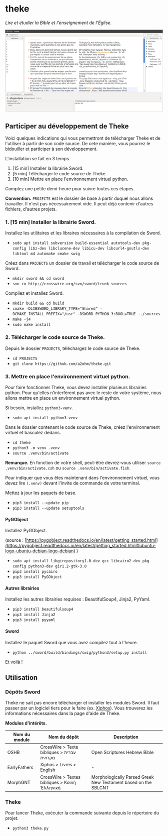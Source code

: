 # theke
*Lire et étudier la Bible et l'enseignement de l'Église.*

![screenshot](assets/img/screenshots/theke_v0.2.png)

## Participer au développement de Theke

Voici quelques indications qui vous permettront de télécharger Theke et de l'utiliser à partir de son code source. De cete manière, vous pourrez le bidouiller et participer à son développement.

L'installation se fait en 3 temps.

1. [15 min] Installer la librairie Sword.
2. [5 min] Télécharger le code source de Theke.
3. [10 min] Mettre en place l'environnement virtuel python.

Comptez une petite demi-heure pour suivre toutes ces étapes.

**Convention.** `PROJECTS` est le dossier de base à partir duquel nous allons travailler. Il n'est pas nécessairement vide. Il peut déjà contenir d'autres fichiers, d'autres projets.

### 1. [15 min] Installer la librairie Sword.

Installez les utilitaires et les libraires nécessaires à la compilation de Sword.

* `sudo apt install subversion build-essential autotools-dev pkg-config libz-dev libclucene-dev libicu-dev libcurl4-gnutls-dev libtool m4 automake cmake swig`

Créez dans `PROJECTS` un dossier de travail et télécharger le code source de Sword.

* `mkdir sword && cd sword`
* `svn co http://crosswire.org/svn/sword/trunk sources`

Compilez et installez Sword.

* `mkdir build && cd build`
* `cmake -DLIBSWORD_LIBRARY_TYPE="Shared" -DCMAKE_INSTALL_PREFIX="/usr" -DSWORD_PYTHON_3:BOOL=TRUE ../sources`
* `make -j4`
* `sudo make install`

### 2. Télécharger le code source de Theke.

Depuis le dossier `PROJECTS`, téléchargez le code source de Theke.

* `cd PROJECTS`
* `git clone https://github.com/a2ohm/theke.git`

### 3. Mettre en place l'environnement virtuel python.

Pour faire fonctionner Theke, vous devez installer plusieurs librairies python. Pour qu'elles n'interfèrent pas avec le reste de votre système, nous allons mettre en place un environnement virtuel python.

Si besoin, installez `python3-venv`.

* `sudo apt install python3-venv`

Dans le dossier contenant le code source de Theke, créez l'environnement virtuel et basculez dedans.

* `cd theke`
* `python3 -m venv .venv`
* `source .venv/bin/activate`

**Remarque.** En fonction de votre shell, peut-être devrez-vous utiliser `source .venv/bin/activate.csh` ou `source .venv/bin/activate.fish`.

Pour indiquer que vous êtes maintenant dans l'environnement virtuel, vous devez lire `(.venv)` devant l'invite de commande de votre terminal.

Mettez à jour les paquets de base.

* `pip3 install --update pip`
* `pip3 install --update setuptools`

#### PyGObject

Installez PyGObject.

(source : [https://pygobject.readthedocs.io/en/latest/getting_started.html](https://pygobject.readthedocs.io/en/latest/getting_started.html#ubuntu-logo-ubuntu-debian-logo-debian) )

* `sudo apt install libgirepository1.0-dev gcc libcairo2-dev pkg-config python3-dev gir1.2-gtk-3.0 `
* `pip3 install pycairo`
* `pip3 install PyGObject`

#### Autres librairies

Installez les autres librairies requises : BeautifulSoup4, Jinja2, PyYaml.

* `pip3 install beautifulsoup4`
* `pip3 install Jinja2`
* `pip3 install pyyaml`

#### Sword

Installez le paquet Sword que vous avez compilez tout à l'heure.

* `python ../sword/build/bindings/swig/python3/setup.py install`

Et voilà !

## Utilisation

### Dépôts Sword

Theke ne sait pas encore télécharger et installer les modules Sword. Il faut passer par un logiciel tiers pour le faire (ex. [Xiphos](https://xiphos.org/)). Vous trouverez les informations nécessaires dans la page d'aide de Theke.

**Modules d'intérêts.**

Nom du module | Nom du dépôt | Description
------------- | ------------ | -----------
OSHB | CrossWire > Texte bibliques > ﬠברית מקראית | Open Scriptures Hebrew Bible
EarlyFathers | Xiphos > Livres > English | -
MorphGNT | CrossWire > Textes bibliques > Κοινὴ Ἑλληνική | Morphologically Parsed Greek New Testament based on the SBLGNT

### Theke

Pour lancer Theke, exécuter la commande suivante depuis le répertoire du projet.

* `python3 theke.py`